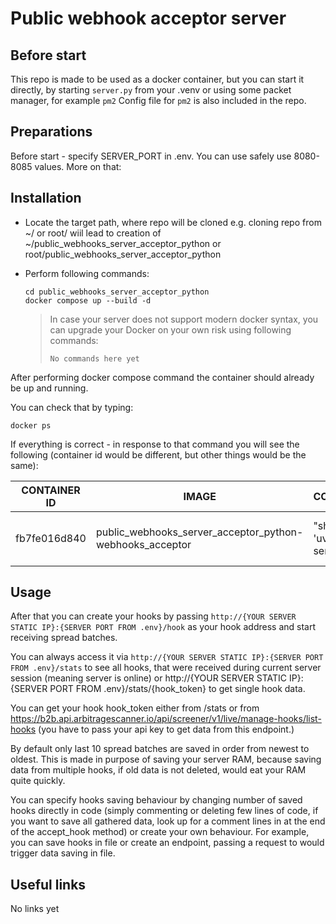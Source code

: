 # Public webhook acceptor server

## Before start

This repo is made to be used as a docker container, but you can start it directly, by starting `server.py` from your .venv or using some packet manager, for example `pm2`
Config file for `pm2` is also included in the repo. 

## Preparations

Before start - specify SERVER_PORT in .env. You can use safely use 8080-8085 values. More on that:


## Installation

- Locate the target path, where repo will be cloned
e.g. cloning repo from ~/ or root/ wiil lead to creation of ~/public_webhooks_server_acceptor_python or root/public_webhooks_server_acceptor_python

- Perform following commands:

    ```
    cd public_webhooks_server_acceptor_python
    docker compose up --build -d
    ```

    > In case your server does not support modern docker syntax, you can upgrade your Docker on your own risk using following commands:
    > 
    >`No commands here yet`


After performing docker compose command the container should already be up and running.

You can check that by typing: 

`docker ps`

If everything is correct - in response to that command you will see the following (container id would be different, but other things would be the same):

|CONTAINER ID|IMAGE|COMMAND|CREATED|STATUS|PORTS|NAMES|
| ------ | ------ | ------ | ------ | ------ | ------ | ------ |
|fb7fe016d840|public_webhooks_server_acceptor_python-webhooks_acceptor|"sh -c 'uvicorn serv…"|7 minutes ago|Up 7 minutes|0.0.0.0:8183->8183/tcp, [::]:8183->8183/tcp|webhooks_acceptor|


## Usage

After that you can create your hooks by passing `http://{YOUR SERVER STATIC IP}:{SERVER PORT FROM .env}/hook` as your hook address and start receiving spread batches.

You can always access it via `http://{YOUR SERVER STATIC IP}:{SERVER PORT FROM .env}/stats` to see all hooks, that were received during current server session (meaning server is online) or http://{YOUR SERVER STATIC IP}:{SERVER PORT FROM .env}/stats/{hook_token} to get single hook data. 

You can get your hook hook_token either from /stats or from https://b2b.api.arbitragescanner.io/api/screener/v1/live/manage-hooks/list-hooks  (you have to pass your api key to get data from this endpoint.)

By default only last 10 spread batches are saved in order from newest to oldest. This is made in purpose of saving your server RAM, because saving data from multiple hooks, if old data is not deleted, would eat your RAM quite quickly.

You can specify hooks saving behaviour by changing number of saved hooks directly in code (simply commenting or deleting few lines of code, if you want to save all gathered data, look up for a comment lines in at the end of the accept_hook method) or create your own behaviour. For example, you can save hooks in file or create an endpoint, passing a request to would trigger data saving in file.

## Useful links
No links yet
